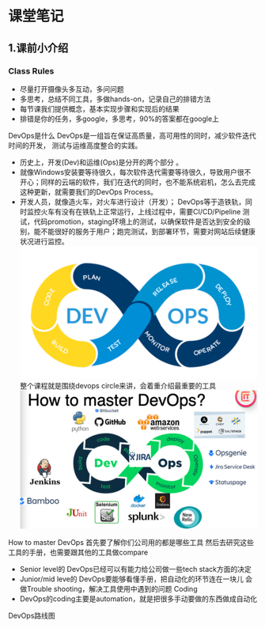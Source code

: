 # 课堂笔记

## 1.课前小介绍
### Class Rules
- 尽量打开摄像头多互动，多问问题
- 多思考，总结不同工具，多做hands-on，记录自己的排错方法
- 每节课我们提供概念，基本实现步骤和实现后的结果
- 排错是你的任务，多google，多思考，90%的答案都在google上

DevOps是什么
DevOps是一组旨在保证高质量，高可用性的同时，减少软件迭代时间的开发， 测试与运维高度整合的实践。
- 历史上，开发(Dev)和运维(Ops)是分开的两个部分 。
- 就像Windows安装要等待很久，每次软件迭代需要等待很久，导致用户很不开心；同样的云端的软件，我们在迭代的同时，也不能系统宕机，怎么去完成这种更新，就需要我们的DevOps Process。
- 开发人员，就像造火车，对火车进行设计（开发）； DevOps等于造铁轨，同时监控火车有没有在铁轨上正常运行，上线过程中，需要CI/CD/Pipeline 测试，代码promotion，staging环境上的测试，以确保软件是否达到安全的级别，能不能很好的服务于用户；跑完测试，到部署环节，需要对网站后续健康状况进行监控。
![devops circle](image/c0101.png) 
整个课程就是围绕devops circle来讲，会着重介绍最重要的工具
![devops circle detail](image/c0102.png) 

How to master DevOps
首先要了解你们公司用的都是哪些工具
然后去研究这些工具的手册，也需要跟其他的工具做compare
- Senior level的 DevOps已经可以有能力给公司做一些tech stack方面的决定
- Junior/mid leve的 DevOps要能够看懂手册，把自动化的环节连在一块儿
会做Trouble shooting，解决工具使用中遇到的问题
Coding
- DevOps的coding主要是automation，就是把很多手动要做的东西做成自动化

DevOps路线图
 


